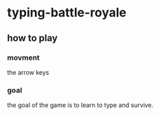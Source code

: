 # typing-battle-royale

## how to play

### movment
the arrow keys
### goal
the goal of the game is to learn to type and survive. 